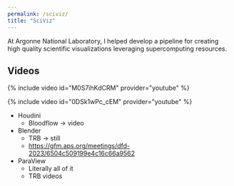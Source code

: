 ```yaml
---
permalink: /sciviz/
title: "SciViz"
---
```


At Argonne National Laboratory, I helped develop a pipeline for creating high quality scientific visualizations leveraging supercomputing resources. 

## Videos


{% include video id="M0S7ihKdCRM" provider="youtube" %}

{% include video id="0DSk1wPc_cEM" provider="youtube" %}

* Houdini
    * Bloodflow -> video
* Blender
    * TRB -> still
    * https://gfm.aps.org/meetings/dfd-2023/6504c509199e4c16c66a9562
* ParaView
    * Literally all of it
    * TRB videos